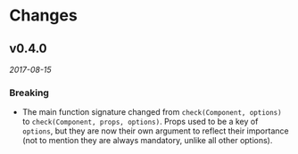 # Changes

## v0.4.0

_2017-08-15_

### Breaking

  - The main function signature changed from `check(Component, options)` to `check(Component, props, options)`. Props used to be a key of `options`, but they are now their own argument to reflect their importance (not to mention they are always mandatory, unlike all other options).
